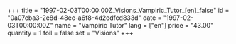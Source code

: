 +++
title = "1997-02-03T00:00:00Z_Visions_Vampiric_Tutor_[en]_false"
id = "0a07cba3-2e8d-48ec-a6f8-4d2edfcd833d"
date = "1997-02-03T00:00:00Z"
name = "Vampiric Tutor"
lang = ["en"]
price = "43.00"
quantity = 1
foil = false
set = "Visions"
+++
